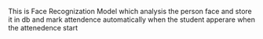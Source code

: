 This is Face Recognization Model which analysis the person face and store it in db and mark attendence automatically when the student apperare when the attenedence start
